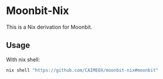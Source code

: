 # Moonbit-Nix
This is a Nix derivation for Moonbit.

## Usage
With nix shell:
```bash
nix shell "https://github.com/CAIMEOX/moonbit-nix#moonbit"
```